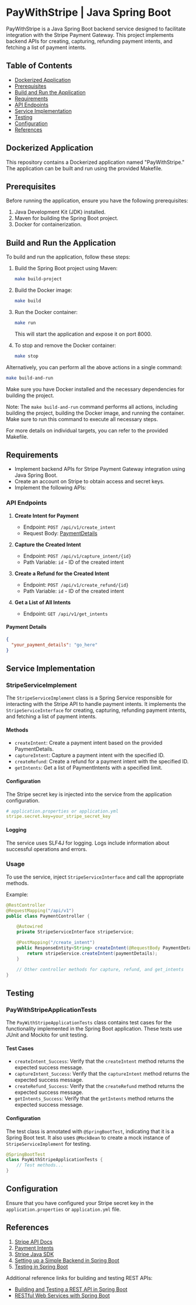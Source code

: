 # PayWithStripe | Java Spring Boot

PayWithStripe is a Java Spring Boot backend service designed to facilitate integration with the Stripe Payment Gateway. This project implements backend APIs for creating, capturing, refunding payment intents, and fetching a list of payment intents.

## Table of Contents
- [Dockerized Application](#dockerized-application)
- [Prerequisites](#prerequisites)
- [Build and Run the Application](#build-and-run-the-application)
- [Requirements](#requirements)
- [API Endpoints](#api-endpoints)
- [Service Implementation](#service-implementation)
- [Testing](#testing)
- [Configuration](#configuration)
- [References](#references)

## Dockerized Application

This repository contains a Dockerized application named "PayWithStripe." The application can be built and run using the provided Makefile.

## Prerequisites

Before running the application, ensure you have the following prerequisites:

1. Java Development Kit (JDK) installed.
2. Maven for building the Spring Boot project.
3. Docker for containerization.

## Build and Run the Application

To build and run the application, follow these steps:

1. Build the Spring Boot project using Maven:
   ```bash
   make build-project
   ```

2. Build the Docker image:
   ```bash
   make build
   ```

3. Run the Docker container:
   ```bash
   make run
   ```

   This will start the application and expose it on port 8000.

4. To stop and remove the Docker container:
   ```bash
   make stop
   ```

Alternatively, you can perform all the above actions in a single command:
   ```bash
   make build-and-run
   ```

Make sure you have Docker installed and the necessary dependencies for building the project.

Note: The `make build-and-run` command performs all actions, including building the project, building the Docker image, and running the container. Make sure to run this command to execute all necessary steps.

For more details on individual targets, you can refer to the provided Makefile.

## Requirements

- Implement backend APIs for Stripe Payment Gateway integration using Java Spring Boot.
- Create an account on Stripe to obtain access and secret keys.
- Implement the following APIs:

### API Endpoints

1. **Create Intent for Payment**
    - Endpoint: `POST /api/v1/create_intent`
    - Request Body: [PaymentDetails](#payment-details)

2. **Capture the Created Intent**
    - Endpoint: `POST /api/v1/capture_intent/{id}`
    - Path Variable: `id` - ID of the created intent

3. **Create a Refund for the Created Intent**
    - Endpoint: `POST /api/v1/create_refund/{id}`
    - Path Variable: `id` - ID of the created intent

4. **Get a List of All Intents**
    - Endpoint: `GET /api/v1/get_intents`

#### Payment Details
```json
{
  "your_payment_details": "go_here"
}
```

## Service Implementation

### StripeServiceImplement

The `StripeServiceImplement` class is a Spring Service responsible for interacting with the Stripe API to handle payment intents. It implements the `StripeServiceInterface` for creating, capturing, refunding payment intents, and fetching a list of payment intents.

#### Methods

- `createIntent`: Create a payment intent based on the provided PaymentDetails.
- `captureIntent`: Capture a payment intent with the specified ID.
- `createRefund`: Create a refund for a payment intent with the specified ID.
- `getIntents`: Get a list of PaymentIntents with a specified limit.

#### Configuration

The Stripe secret key is injected into the service from the application configuration.

```yaml
# application.properties or application.yml
stripe.secret.key=your_stripe_secret_key
```

#### Logging

The service uses SLF4J for logging. Logs include information about successful operations and errors.

### Usage

To use the service, inject `StripeServiceInterface` and call the appropriate methods.

Example:

```java
@RestController
@RequestMapping("/api/v1")
public class PaymentController {

    @Autowired
    private StripeServiceInterface stripeService;

    @PostMapping("/create_intent")
    public ResponseEntity<String> createIntent(@RequestBody PaymentDetails paymentDetails) {
        return stripeService.createIntent(paymentDetails);
    }

    // Other controller methods for capture, refund, and get_intents
}
```

## Testing

### PayWithStripeApplicationTests

The `PayWithStripeApplicationTests` class contains test cases for the functionality implemented in the Spring Boot application. These tests use JUnit and Mockito for unit testing.

#### Test Cases

- `createIntent_Success`: Verify that the `createIntent` method returns the expected success message.
- `captureIntent_Success`: Verify that the `captureIntent` method returns the expected success message.
- `createRefund_Success`: Verify that the `createRefund` method returns the expected success message.
- `getIntents_Success`: Verify that the `getIntents` method returns the expected success message.

#### Configuration

The test class is annotated with `@SpringBootTest`, indicating that it is a Spring Boot test. It also uses `@MockBean` to create a mock instance of `StripeServiceImplement` for testing.

```java
@SpringBootTest
class PayWithStripeApplicationTests {
    // Test methods...
}
```

## Configuration

Ensure that you have configured your Stripe secret key in the `application.properties` or `application.yml` file.

## References

1. [Stripe API Docs](https://stripe.com/docs/api/payment_intents)
2. [Payment Intents](https://stripe.com/docs/payments/payment-intents)
3. [Stripe Java SDK](https://github.com/stripe/stripe-java)
4. [Setting up a Simple Backend in Spring Boot](https://spring.io/guides/gs/spring-boot/)
5. [Testing in Spring Boot](https://spring.io/guides/gs/testing-web/)

Additional reference links for building and testing REST APIs:

- [Building and Testing a REST API in Spring Boot](https://www.baeldung.com/spring-boot-testing)
- [RESTful Web Services with Spring Boot](https://www.baeldung.com/spring-boot-rest-api-tutorial)
